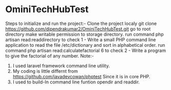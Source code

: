 # OminiTechHubTest

Steps to initialize and run the project:-
Clone the project localy git clone https://github.com/dipendrakumar2/OminiTechHubTest.git
go to root directory
make writable permission to storage directory.
run command php artisan read:readdirectory to check
 1 - Write a small PHP command line application to read the file /etc/dictionary and sort in alphabetical order.
run command php artisan read:calculatefactorial 6 to check
 2 - Write a program to give the factorial of any number. 
Note:- 
1. I used laravel framework command line utility.
2. My coding is little differnt from https://github.com/javadevcowan/phptest
Since it is in core PHP.
3. I used to build-In command line funtion opendir and readdir. 

